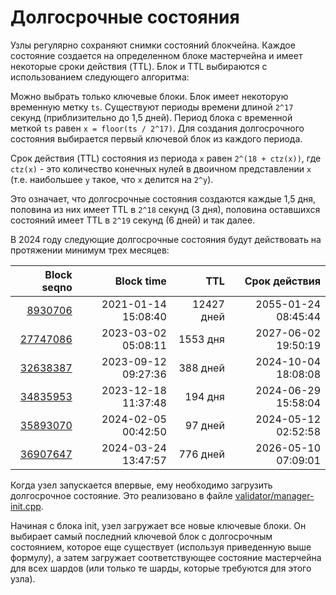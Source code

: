 # Долгосрочные состояния

Узлы регулярно сохраняют снимки состояний блокчейна. Каждое состояние создается на определенном блоке мастерчейна и имеет некоторые сроки действия (TTL). Блок и TTL выбираются с использованием следующего алгоритма:

Можно выбрать только ключевые блоки. Блок имеет некоторую временную метку `ts`. Существуют периоды времени длиной `2^17` секунд (приблизительно до 1,5 дней). Период блока с временной меткой `ts` равен `x = floor(ts / 2^17)`. Для создания долгосрочного состояния выбирается первый ключевой блок из каждого периода.

Срок действия (TTL) состояния из периода `x` равен `2^(18 + ctz(x))`, где `ctz(x)` - это количество конечных нулей в двоичном представлении `x` (т.е. наибольшее `y` такое, что `x` делится на `2^y`).

Это означает, что долгосрочные состояния создаются каждые 1,5 дня, половина из них имеет TTL в `2^18` секунд (3 дня), половина оставшихся состояний имеет TTL в `2^19` секунд (6 дней) и так далее.

В 2024 году следующие долгосрочные состояния будут действовать на протяжении минимум трех месяцев:

|                                                                                          Block seqno |                                          Block time |        TTL |                                       Срок действия |
| ---------------------------------------------------------------------------------------------------: | --------------------------------------------------: | ---------: | --------------------------------------------------: |
|   [8930706](https://explorer.toncoin.org/search?workchain=-1\&shard=8000000000000000\&seqno=8930706) | 2021-01-14 15:08:40 | 12427 дней | 2055-01-24 08:45:44 |
| [27747086](https://explorer.toncoin.org/search?workchain=-1\&shard=8000000000000000\&seqno=27747086) | 2023-03-02 05:08:11 |   1553 дня | 2027-06-02 19:50:19 |
| [32638387](https://explorer.toncoin.org/search?workchain=-1\&shard=8000000000000000\&seqno=32638387) | 2023-09-12 09:27:36 |   388 дней | 2024-10-04 18:08:08 |
| [34835953](https://explorer.toncoin.org/search?workchain=-1\&shard=8000000000000000\&seqno=34835953) | 2023-12-18 11:37:48 |    194 дня | 2024-06-29 15:58:04 |
| [35893070](https://explorer.toncoin.org/search?workchain=-1\&shard=8000000000000000\&seqno=35893070) | 2024-02-05 00:42:50 |    97 дней | 2024-05-12 02:52:58 |
| [36907647](https://explorer.toncoin.org/search?workchain=-1\&shard=8000000000000000\&seqno=36907647) | 2024-03-24 13:47:57 |   776 дней | 2026-05-10 07:09:01 |

Когда узел запускается впервые, ему необходимо загрузить долгосрочное состояние. Это реализовано в файле [validator/manager-init.cpp](https://github.com/ton-blockchain/ton/blob/master/validator/manager-init.cpp).

Начиная с блока init, узел загружает все новые ключевые блоки. Он выбирает самый последний ключевой блок с долгосрочным состоянием, которое еще существует (используя приведенную выше формулу), а затем загружает соответствующее состояние мастерчейна для всех шардов (или только те шарды, которые требуются для этого узла).
